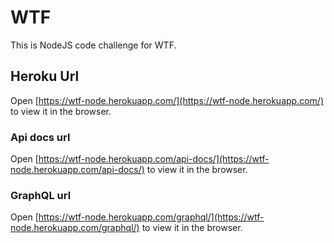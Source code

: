# WTF
This is NodeJS code challenge for WTF.

## Heroku Url
Open [https://wtf-node.herokuapp.com/](https://wtf-node.herokuapp.com/) to view it in the browser.

### Api docs url
Open [https://wtf-node.herokuapp.com/api-docs/](https://wtf-node.herokuapp.com/api-docs/) to view it in the browser.

### GraphQL url
Open [https://wtf-node.herokuapp.com/graphql/](https://wtf-node.herokuapp.com/graphql/) to view it in the browser.
